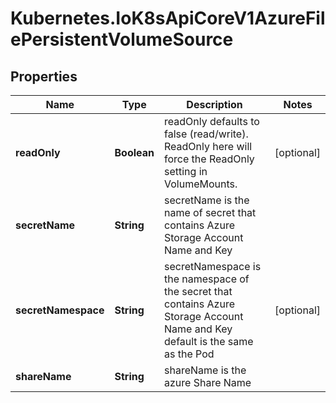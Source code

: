 # Kubernetes.IoK8sApiCoreV1AzureFilePersistentVolumeSource

## Properties

Name | Type | Description | Notes
------------ | ------------- | ------------- | -------------
**readOnly** | **Boolean** | readOnly defaults to false (read/write). ReadOnly here will force the ReadOnly setting in VolumeMounts. | [optional] 
**secretName** | **String** | secretName is the name of secret that contains Azure Storage Account Name and Key | 
**secretNamespace** | **String** | secretNamespace is the namespace of the secret that contains Azure Storage Account Name and Key default is the same as the Pod | [optional] 
**shareName** | **String** | shareName is the azure Share Name | 



